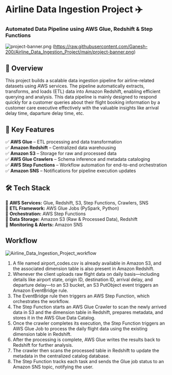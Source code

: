 # Airline Data Ingestion Project ✈️
### Automated Data Pipeline using AWS Glue, Redshift & Step Functions
![project-banner.png](https://github.com/user-attachments/assets/b83ff96c-a732-434a-85c0-ed8b6c8e29b4)
(https://raw.githubusercontent.com/Ganesh-200/Airline_Data_Ingestion_Project/main/project-banner.png)

## 📌 Overview
This project builds a scalable data ingestion pipeline for airline-related datasets using AWS services. The pipeline automatically extracts, transforms, and loads (ETL) data into Amazon Redshift, enabling efficient querying and analysis. This data pipeline is mainly designed to respond quickly for a customer queries about their flight booking information by a customer care executive effectively with the valuable insights like arrival delay time, daparture delay time, etc.

## 🚀 Key Features
✅ **AWS Glue** – ETL processing and data transformation  
✅ **Amazon Redshift** – Centralized data warehousing  
✅ **Amazon S3** – Storage for raw and processed data  
✅ **AWS Glue Crawlers** – Schema inference and metadata cataloging  
✅ **AWS Step Functions** – Workflow automation for end-to-end orchestration  
✅ **Amazon SNS** – Notifications for pipeline execution updates 

## 🛠️ Tech Stack
🔹 **AWS Services:** Glue, Redshift, S3, Step Functions, Crawlers, SNS  
🔹 **ETL Framework:** AWS Glue Jobs (PySpark, Python)  
🔹 **Orchestration:** AWS Step Functions  
🔹 **Data Storage:** Amazon S3 (Raw & Processed Data), Redshift  
🔹 **Monitoring & Alerts:** Amazon SNS  

## Workflow
![Airline_Data_Ingestion_Project_workflow](https://github.com/user-attachments/assets/520887a7-124e-44fc-9afc-47278f48e5c7)
1. A file named airport_codes.csv is already available in Amazon S3, and the associated dimension table is also present in Amazon Redshift.
2. Whenever the client uploads raw flight data on daily basis—including details like airport state, origin ID, destination ID, arrival delay, and departure delay—to an S3 bucket, an S3 PutObject event triggers an Amazon EventBridge rule.
3. The EventBridge rule then triggers an AWS Step Function, which orchestrates the workflow.
4. The Step Function starts an AWS Glue Crawler to scan the newly arrived data in S3 and the dimension table in Redshift, prepares metadata, and stores it in the AWS Glue Data Catalog.
5. Once the crawler completes its execution, the Step Function triggers an AWS Glue Job to process the daily flight data using the existing dimension table in Redshift.
6. After the processing is complete, AWS Glue writes the results back to Redshift for further analysis.
7. The crawler then scans the processed table in Redshift to update the metadata in the centralized catalog database.
8. The Step Function tracks each task and sends the Glue job status to an Amazon SNS topic, notifying the user.
